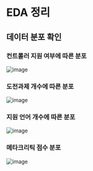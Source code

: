 # EDA 정리

## 데이터 분포 확인

### 컨트롤러 지원 여부에 따른 분포

![image](https://github.com/trevormoon/ASAC_ml_project/assets/126679650/7c05a110-21a0-498d-8d4d-a57294f617c2)


### 도전과제 개수에 따른 분포

![image](https://github.com/trevormoon/ASAC_ml_project/assets/126679650/7c9562fc-68f7-4898-a4d8-e2f85f27350e)


### 지원 언어 개수에 따른 분포

![image](https://github.com/trevormoon/ASAC_ml_project/assets/126679650/3381be4d-584b-49d0-b754-dfebe8256c64)


### 메타크리틱 점수 분포

![image](https://github.com/trevormoon/ASAC_ml_project/assets/126679650/8f528655-2385-4366-b490-6719227fa1bc)

